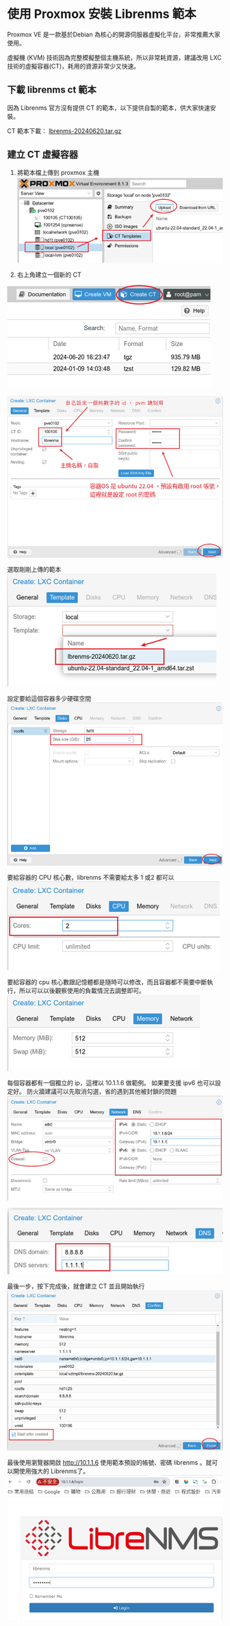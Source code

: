 # 使用 Proxmox 安裝 Librenms 範本

Proxmox VE 是一款基於Debian 為核心的開源伺服器虛擬化平台，非常推薦大家使用。

虛擬機 (KVM) 技術因為完整模擬整個主機系統，所以非常耗資源，建議改用 LXC 技術的虛擬容器(CT)，耗用的資源非常少又快速。

## 下載 librenms ct 範本
因為  Librenms 官方沒有提供 CT 的範本，以下提供自製的範本，供大家快速安裝。

CT 範本下載： [lbrenms-20240620.tar.gz](https://drive.google.com/file/d/1OyPnE5DgbUiLwi8FEwohUtNH0kMxJIgB/view?usp=drive_link)

## 建立 CT 虛擬容器

1. 將範本檔上傳到 proxmox 主機
![](2024-06-20-16-23-16.png)

2. 右上角建立一個新的 CT
   
![](2024-06-20-16-24-41.png)

![](2024-06-20-16-34-02.png)

選取剛剛上傳的範本
![](2024-06-20-16-35-19.png)

設定要給這個容器多少硬碟空間
![](2024-06-20-16-36-59.png)

要給容器的 CPU 核心數，librenms 不需要給太多 1 或2 都可以
![](2024-06-20-16-38-06.png)

要給容器的 cpu 核心數跟記憶體都是隨時可以修改，而且容器都不需要中斷執行，所以可以以後觀察使用的負載情況去調整即可。
![](2024-06-20-16-39-28.png)

每個容器都有一個獨立的 ip，這裡以 10.1.1.6 做範例。 如果要支援 ipv6 也可以設定好。
防火牆建議可以先取消勾選，省的遇到其他被封鎖的問題
![](2024-06-20-19-35-23.png)

![](2024-06-20-19-36-39.png)

最後一步，按下完成後，就會建立 CT 並且開始執行
![](2024-06-20-19-38-27.png)

最後使用瀏覽器開啟 http://10.1.1.6 使用範本預設的帳號、密碼 librenms 。就可以開使用強大的 Librenms了。
![](2024-06-20-19-42-55.png)

